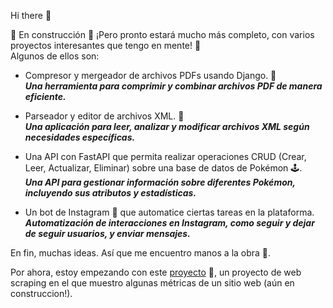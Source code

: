 Hi there 👋

🚧 En construcción 🚧
¡Pero pronto estará mucho más completo, con varios proyectos interesantes que tengo en mente! 🌱<br>
Algunos de ellos son:

* Compresor y mergeador de archivos PDFs usando Django. 📄<br>
  ***Una herramienta para comprimir y combinar archivos PDF de manera eficiente.***

* Parseador y editor de archivos XML. 📄<br>
  ***Una aplicación para leer, analizar y modificar archivos XML según necesidades específicas.***

* Una API con FastAPI que permita realizar operaciones CRUD (Crear, Leer, Actualizar, Eliminar) sobre una base de datos de Pokémon 🕹️.<br>
  ***Una API para gestionar información sobre diferentes Pokémon, incluyendo sus atributos y estadísticas.***

* Un bot de Instagram 🤖 que automatice ciertas tareas en la plataforma.<br>
  ***Automatización de interacciones en Instagram, como seguir y dejar de seguir usuarios, y enviar mensajes.***

En fin, muchas ideas. Así que me encuentro manos a la obra 💪.

Por ahora, estoy empezando con este [proyecto](https://github.com/damurbano/scrapers) 🚀, un proyecto de web scraping en el que muestro algunas métricas de un sitio web (aún en construccion!).
<!-- **damurbano/damurbano** is a ✨ _special_ ✨ repository because its `README.md` (this file) appears on your GitHub profile. Here are some ideas to get you started: - 🔭 I’m currently working on ... - 🌱 I’m currently learning ... - 👯 I’m looking to collaborate on ... - 🤔 I’m looking for help with ... - 💬 Ask me about ... - 📫 How to reach me: ... - 😄 Pronouns: ... - ⚡ Fun fact: ... -->
